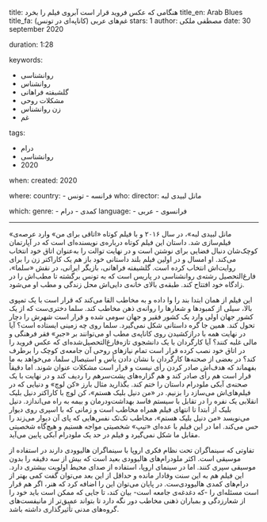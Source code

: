 
title: هنگامی که عکس فروید قرار است آبروی فیلم را بخرد
title_en: Arab Blues 
title_fa: غم‌های عربی (کاناپه‌ای در تونس) 
stars: 1
author: مصطفی ملکی
date: 30 september 2020

duration: 1:28

keywords:
  - روانشناسی
  - روانشناس 
  - گلشبفته فراهانی
  - مشکلات روحی
  - زن روانشناس
  - غم

tags:
  - درام
  - روانشناسی
  - 2020  

when:
  created: 2020

where:
  country:
    - فرانسه
    - تونس
who:
  director: مانل لبیدی لبه

which:
  genre:
    - کمدی
    - درام
  language:
    - فرانسوی
    - عربی
   
---

«مانل لبیدی لبه»، در سال ۲۰۱۶ و با فیلم کوتاه «اتاقی برای من» وارد عرصه‌ی فیلم‌سازی شد. داستان این فیلم کوتاه درباره‌ی نویسنده‌ای است که در آپارتمان کوچک‌شان دنبال فضایی برای نوشتن است و در نهایت توالت را به‌عنوان اتاق خود انتخاب می‌کند. او امسال و در اولین فیلم بلند داستانی خود باز هم یک کاراکتر زن را برای روایت‌اش انتخاب کرده است. گلشیفته فراهانی، بازیگر ایرانی، در نقش «سلما»، فارغ‌التحصیل رشته‌ی روانشناسی در پاریس است که به تونس برگشته تا مطب‌اش را در زادگاه‌ خود افتتاح کند. طبقه‌‌ی بالای خانه‌ی دایی‌اش محل زندگی و مطب او می‌شود. 

این فیلم از همان ابتدا بند را وا داده و به مخاطب القا می‌کند که قرار است با یک تمپوی بالا، سیلی از کمبودها و شعارها را روانه‌ی ذهن مخاطب کند. سلما دختری‌ست که از یک کشور جهان اولی وارد یک کشور فقیر و جهان سومی شده و قرار است شهرش را دچار تحول کند. همین جا گره داستانی شکل نمی‌گیرد. سلما روی چه زمینی ایستاده است؟ آیا در نهایت همه با درازکشیدن روی کاناپه‌ی مطب او می‌توانند بر «جبرِ» فقر فرهنگی و مالی غلبه کنند؟ آیا کارگردان با یک دانشجوی تازه‌فارغ‌التحصیل‌شده‌ای که عکس فروید را در اتاق خود نصب کرده قرار است تمام نیازهای روحی آن جامعه‌ی کوچک را برطرف کند؟‌ در بعضی از صحنه‌ها کارگردان با نشان دادن یأس و استیصال سلما، می‌خواهد به ما بفهماند که هدف‌اش صادر کردن رأی نیست و قرار است مشکلات عنوان شوند. اما دقیقاً قرار است هم رأی صادر کند و هم گزاره‌های پشت‌سر‌هم را ردیف کند و  در نهایت با یک صحنه‌‌ی آبکی ملودرام داستان را ختم کند. بگذارید مثال بارز «کن لوچ» و دنیایی که در فیلم‌های‌اش می‌سازد را بزنیم. در «من دنیل بلیک هستم»، کن لوچ با کاراکتر دنیل بلیک انقلابی یک نفره را در تقابل با سیستم فاسد بهداشت‌و‌درمان و بیمه به راه می‌اندازد. دنیل بلیک از ابتدا تا انتهای فیلم همراه مخاطب است و زمانی که با اسپری روی دیوار می‌نویسد «من دنیل بلیک هستم»، مخاطب تک‌تک نفس‌هایی که پای آن دیوار می‌زند را حس می‌کند. اما در این فیلم با عده‌ای «تیپ» شخصیتی مواجه هستیم و هیچ‌گاه شخصیتی مقابل ما شکل نمی‌گیرد و فیلم در حد یک ملودرام آبکی پایین می‌آید. 

تفاوتی که سینماگران تحت نظام فکری اروپا با سینماگران هالیوودی دارند در استفاده از موسیقی است. اکثر ملودرام‌های هالیوودی بعید است که بیش از سه دقیقه را بدون موسیقی سپری کنند. اما در سینمای اروپا، استفاده از صدای محیط اولویت بیشتری دارد. این فیلم هم به این سنت وفادار مانده و حداقل از این بعد می‌توان گفت کمی بهتر از درام‌های کمدی هالیوودی‌ست. در پایان می‌توان این را اضافه کرد که هنر، اگر هم قرار است مسئله‌ای را -که دغدغه‌ی جامعه است- بیان کند، تا جایی که ممکن است باید خود را از شعارزدگی و بمباران ذهنی مخاطب دور نگه دارد تا بتواند عمیق‌تر از مانیفست‌های گروه‌های مدنی تأثیرگذاری داشته باشد. 